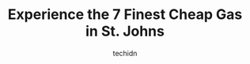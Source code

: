 ---
layout: ampstory
image: https://i0.wp.com/www.auto.or.id/wp-content/uploads/2023/06/irving-oil-0-st-johns-1686325292.jpeg?resize=640,853
author: techidn
featured: false
description: St. Johns, Newfoundland and Labrador, Canada is a haven for Cheap Gas enthusiasts, boasting an impressive array of 7 top-notch establishments. Whether youre a seasoned connoisseur or simpl
title: Experience the 7 Finest Cheap Gas in St. Johns
cover:
   title: Experience the 7 Finest Cheap Gas in St. Johns
   subtitle: AUTO.OR.ID
   background: https://www.auto.or.id/wp-content/uploads/2023/06/irving-oil-0-st-johns-1686325292.jpeg

pages: 
 - layout: thirds
   top: <h1>#1 Costco Gas Station</h1>
   bottom: "<p>Its fairly quick and easy to get through and usually around 5cpl cheaper than other stations in the area. If you go during a rush, it might take ten or fifteen minutes, </p>"
   background: https://www.auto.or.id/wp-content/uploads/2023/06/irving-oil-1-st-johns-1686325293.jpeg
   backgroundblur: true
 - layout: thirds
   top: <h1>#2 North Atlantic</h1>
   bottom: "<p>179 Elizabeth Ave Unit A, St. Johns, NL A1B 1S8, Canada</p>"
   background: https://www.auto.or.id/wp-content/uploads/2023/06/irving-oil-2-st-johns-1686325294.jpeg
   cta:
      link: https://www.auto.or.id/experience-the-7-finest-cheap-gas-in-st-johns/
      text: Experience the 7 Finest Cheap Gas in St. Johns
 - layout: thirds
   top: <h1>#3 North Atlantic</h1>
   bottom: "<p>694 Water St, St. Johns, NL A1E 1C1, Canada</p>"
   background: https://images.unsplash.com/photo-1522120177514-2b16ebe5634d?ixlib=rb-4.0.3&ixid=MnwxMjA3fDB8MHxwaG90by1wYWdlfHx8fGVufDB8fHx8&auto=format&fit=crop&w=640&h=853&q=80
   cta:
      link: https://www.auto.or.id/experience-the-7-finest-cheap-gas-in-st-johns/
      text: Experience the 7 Finest Cheap Gas in St. Johns
 - layout: thirds
   top: <h1>#4 Esso</h1>
   bottom: "<p>390 Torbay Rd, St. Johns, NL A1A 5C9, Canada</p>"
   background: https://images.unsplash.com/photo-1628188687881-0a34984b3531?ixlib=rb-4.0.3&ixid=MnwxMjA3fDB8MHxwaG90by1wYWdlfHx8fGVufDB8fHx8&auto=format&fit=crop&w=640&h=853&q=80
   cta:
      link: https://www.auto.or.id/experience-the-7-finest-cheap-gas-in-st-johns/
      text: Experience the 7 Finest Cheap Gas in St. Johns
 - layout: thirds
   top: <h1>#5 Esso</h1>
   bottom: "<p>575 Newfoundland Dr, St. Johns, NL A1A 5A2, Canada</p>"
   background: https://images.unsplash.com/photo-1622398703904-7ae5d55f8e1a?ixlib=rb-4.0.3&ixid=MnwxMjA3fDB8MHxwaG90by1wYWdlfHx8fGVufDB8fHx8&auto=format&fit=crop&w=640&h=853&q=80
   cta:
      link: https://www.auto.or.id/experience-the-7-finest-cheap-gas-in-st-johns/
      text: Experience the 7 Finest Cheap Gas in St. Johns
 - layout: thirds
   top: <h1>#6 Irving Oil</h1>
   bottom: "<p>32 Frecker Dr, St. Johns, NL A1E 5Z2, Canada</p>"
   background: https://images.unsplash.com/photo-1580014317999-e9f1936787a5?ixlib=rb-4.0.3&ixid=MnwxMjA3fDB8MHxwaG90by1wYWdlfHx8fGVufDB8fHx8&auto=format&fit=crop&w=640&h=853&q=80
   cta:
      link: https://www.auto.or.id/experience-the-7-finest-cheap-gas-in-st-johns/
      text: Experience the 7 Finest Cheap Gas in St. Johns
 - layout: thirds
   top: <h1>#7 Irving Oil</h1>
   bottom: "<p>2 Stavanger Dr, St. Johns, NL A1A 5E8, Canada</p>"
   background: https://images.unsplash.com/photo-1619843810917-548e472b9055?ixlib=rb-4.0.3&ixid=MnwxMjA3fDB8MHxwaG90by1wYWdlfHx8fGVufDB8fHx8&auto=format&fit=crop&w=640&h=853&q=80
   cta:
      link: https://www.auto.or.id/experience-the-7-finest-cheap-gas-in-st-johns/
      text: Experience the 7 Finest Cheap Gas in St. Johns
 - layout: thirds
   middle: Continue reading...
   background: https://images.unsplash.com/photo-1618156903850-a0277427c567?ixlib=rb-4.0.3&ixid=MnwxMjA3fDB8MHxwaG90by1wYWdlfHx8fGVufDB8fHx8&auto=format&fit=crop&w=640&h=853&q=80
   cta:
      link: https://www.auto.or.id/experience-the-7-finest-cheap-gas-in-st-johns/
      text: Experience the 7 Finest Cheap Gas in St. Johns

---